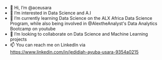 - 👋 Hi, I’m @aceusara
- 👀 I’m interested in Data Science and A.I
- 🌱 I’m currently learning Data Science on the ALX Africa Data Science Program, while also being involved in @AlextheAnalyst's Data Analytics Bootcamp on youtube
- 💞️ I’m looking to collaborate on Data Science and Machine Learning projects
- 📫 You can reach me on LinkedIn via https://www.linkedin.com/in/jedidiah-ayuba-usara-9354a0215

<!---
aceusara/aceusara is a ✨ special ✨ repository because its `README.md` (this file) appears on your GitHub profile.
You can click the Preview link to take a look at your changes.
--->
